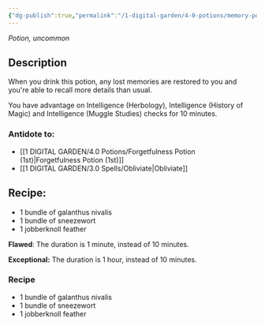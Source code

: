 ```yaml
---
{"dg-publish":true,"permalink":"/1-digital-garden/4-0-potions/memory-potion-6th/"}
---
```


*Potion, uncommon* 

## Description

When you drink this potion, any lost memories are restored to you and you're able to recall more details than usual. 

You have advantage on Intelligence (Herbology), Intelligence (History of Magic) and Intelligence (Muggle Studies) checks for 10 minutes.

### Antidote to: 
- [[1 DIGITAL GARDEN/4.0 Potions/Forgetfulness Potion (1st)\|Forgetfulness Potion (1st)]]
- [[1 DIGITAL GARDEN/3.0 Spells/Obliviate\|Obliviate]]

## Recipe:

- 1 bundle of galanthus nivalis
- 1 bundle of sneezewort
- 1 jobberknoll feather

**Flawed**:
The duration is 1 minute, instead of 10 minutes.

**Exceptional:** 
The duration is 1 hour, instead of 10 minutes.

### Recipe
* 1 bundle of galanthus nivalis
* 1 bundle of sneezewort
* 1 jobberknoll feather